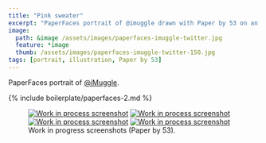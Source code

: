 ```yaml
---
title: "Pink sweater"
excerpt: "PaperFaces portrait of @imuggle drawn with Paper by 53 on an iPad."
image: 
  path: &image /assets/images/paperfaces-imuggle-twitter.jpg 
  feature: *image
  thumb: /assets/images/paperfaces-imuggle-twitter-150.jpg
tags: [portrait, illustration, Paper by 53]
---
```


PaperFaces portrait of [@iMuggle](http://twitter.com/iMuggle).

{% include boilerplate/paperfaces-2.md %}

<figure class="half">
	<a href="{{ site.url }}/assets/images/paperfaces-imuggle-process-1-lg.jpg"><img src="{{ site.url }}/assets/images/paperfaces-imuggle-process-1-600.jpg" alt="Work in process screenshot"></a>
	<a href="{{ site.url }}/assets/images/paperfaces-imuggle-process-2-lg.jpg"><img src="{{ site.url }}/assets/images/paperfaces-imuggle-process-2-600.jpg" alt="Work in process screenshot"></a>
	<a href="{{ site.url }}/assets/images/paperfaces-imuggle-process-3-lg.jpg"><img src="{{ site.url }}/assets/images/paperfaces-imuggle-process-3-600.jpg" alt="Work in process screenshot"></a>
	<a href="{{ site.url }}/assets/images/paperfaces-imuggle-process-4-lg.jpg"><img src="{{ site.url }}/assets/images/paperfaces-imuggle-process-4-600.jpg" alt="Work in process screenshot"></a>
	<figcaption>Work in progress screenshots (Paper by 53).</figcaption>
</figure>
